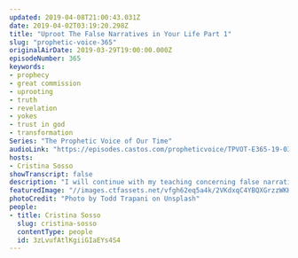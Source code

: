 ```yaml
---
updated: 2019-04-08T21:00:43.031Z
date: 2019-04-02T03:19:20.298Z
title: "Uproot The False Narratives in Your Life Part 1"
slug: "prophetic-voice-365"
originalAirDate: 2019-03-29T19:00:00.000Z
episodeNumber: 365
keywords:
- prophecy
- great commission
- uprooting
- truth
- revelation
- yokes
- trust in god
- transformation
Series: "The Prophetic Voice of Our Time"
audioLink: "https://episodes.castos.com/propheticvoice/TPVOT-E365-19-03-30-31-Uproot-the-False-Narratives-in-Your-Life.mp3"
hosts:
- Cristina Sosso
showTranscript: false
description: "I will continue with my teaching concerning false narratives reformed over the course of years. One of the purposes of prophecy, or the office of a prophet is in Jeremiah 1:10, &ldquo;To destroy and to tear down, to uproot, to overthrow, and then to build and to plant.&rdquo; So my mission for this teaching is to uproot and tear down those false narratives so that you can hear from God, so that your foundation is Jesus Christ front and center. Many Christians without knowing or realizing it have formed a false narrative in their own minds..."
featuredImage: "//images.ctfassets.net/vfgh62eq5a4k/2VKdxqC4YBQXGrzzWKHusP/63c6d140e7c1ee092b7c286032921022/todd-trapani-1368748-unsplash.jpg"
photoCredit: "Photo by Todd Trapani on Unsplash"
people:
- title: Cristina Sosso
  slug: cristina-sosso
  contentType: people
  id: 3zLvufAtlKgiiGIaEYs4S4
---
```

